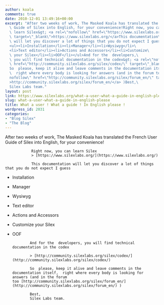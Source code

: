```yaml
---
author: koala
comments: true
date: 2010-12-01 13:49:16+00:00
excerpt: "After two weeks of work, The Masked Koala has translated the French User\
  \ Guide of Silex into English, for your convenience!Right now, you can\
  \ learn Silex&gt; <a rel=\"nofollow\" href=\"https://www.silexlabs.org/\"\
  \ target=\"_blank\">https://www.silexlabs.org/</a>This documentation\
  \ will let you discover a lot of things that you do not expect I guess\
  <ul><li>Installation</li><li>Manager</li><li>Wysiwyg</li>\
  <li>Text editor</li><li>Actions and Accessors</li><li>Customize\
  \ your Silex</li><li>OOF</li></ul>And for the  developers,\
  \ you will find technical documentation in the codex&gt; <a rel=\"nofollow\"\
  \ href=\"http://community.silexlabs.org/silex/codex/\" target=\"_blank\">http://community.silexlabs.org/silex/codex/</a>\
  So  please, keep it alive and leave comments in the documentation itself,\
  \  right where every body is looking for answers (and in the forum too <a rel=\"\
  nofollow\" href=\"http://community.silexlabs.org/silex/forum_en/\" target=\"_blank\"\
  >http://community.silexlabs.org/silex/forum_en/</a> )Best,\
  Silex Labs team."
layout: post
link: https://www.silexlabs.org/what-a-user-what-a-guide-in-english-please/
slug: what-a-user-what-a-guide-in-english-please
title: What a user ! What a guide ! In English please !
wordpress_id: 2031
categories:
- "Blog Silex"
- "The Blog"
---
```


After two weeks of work, The Masked Koala has translated the French User Guide of Silex into English, for your convenience!

				Right now, you can learn Silex
				> [https://www.silexlabs.org/](https://www.silexlabs.org/)

				This documentation will let you discover a lot of things that you do not expect I guess




  * Installation


  * Manager


  * Wysiwyg


  * Text editor


  * Actions and Accessors


  * Customize your Silex


  * OOF


				And for the  developers, you will find technical documentation in the codex

				> [http://community.silexlabs.org/silex/codex/](http://community.silexlabs.org/silex/codex/)

				So  please, keep it alive and leave comments in the documentation itself,  right where every body is looking for answers (and in the forum too [http://community.silexlabs.org/silex/forum_en/](http://community.silexlabs.org/silex/forum_en/) )

				Best,
				Silex Labs team.
